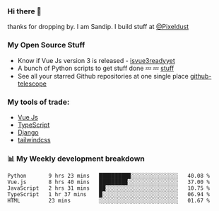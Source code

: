 ### Hi there 👋

thanks for dropping by.
I am Sandip. I build stuff at [@Pixeldust](github.com/pixeldust-in/)

###  **My Open Source Stuff**

 - Know if Vue Js version 3 is released -  [isvue3readyyet](https://github.com/sandiprb/isvue3readyyet)
 - A bunch of Python scripts to get stuff done 💤 💤 [stuff](https://github.com/sandiprb/stuff)
 - See all your starred Github repositories at one single place [github-telescope](https://github.com/sandiprb/github-telescope)



###  **My tools of trade:**
 - [Vue Js](https://github.com/vuejs/vue/)
 - [TypeScript](https://github.com/microsoft/TypeScript)
 - [Django](github.com/django/django)
 - [tailwindcss](https://github.com/tailwindlabs/tailwindcss)


###  📊 **My Weekly development breakdown**
<!--START_SECTION:waka-->
```text
Python       9 hrs 23 mins   ██████████░░░░░░░░░░░░░░░   40.08 % 
Vue.js       8 hrs 40 mins   █████████░░░░░░░░░░░░░░░░   37.00 % 
JavaScript   2 hrs 31 mins   ██░░░░░░░░░░░░░░░░░░░░░░░   10.75 % 
TypeScript   1 hr 37 mins    █░░░░░░░░░░░░░░░░░░░░░░░░   06.94 % 
HTML         23 mins         ░░░░░░░░░░░░░░░░░░░░░░░░░   01.67 %
```
<!--END_SECTION:waka-->
